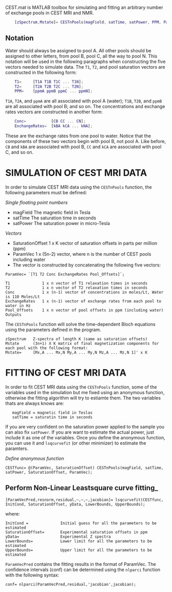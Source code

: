 CEST.mat is MATLAB toolbox for simulating and fitting an arbitrary number of exchange pools in CEST MRI and NMR.
```Matlab
    [zSpectrum,Mstate]= CESTnPools(magField, satTime, satPower, PPM, ParamVec)
```

## Notation
Water should always be assigned to pool A. All other pools should be assigned to other letters, from pool B, pool C, all the way to pool N. This notation will be used in the following paragraphs when constructing the five vectors needed to simulate data. The `T1`, `T2`, and pool saturation vectors are constructed in the following form:
```Matlab
    T1=     [T1A T1B T1C ... T1N]; 
    T2=     [T2A T2B T2C ... T2N];
    PPM=    [ppmA ppmB ppmC ... ppmN];
```
`T1A`, `T2A`, and `ppmA` are all associated with pool A (water); `T1B`, `T2B`, and `ppmB` are all associated with pool B; and so on. The concentrations and exchange rates vectors are constructed in another form:
```Matlab
    Conc=           [CB CC ... CN];
    ExchangeRates=  [kBA kCA ... kNA];
```
These are the exchange rates from one pool to water. Notice that the components of these two vectors begin with pool B, not pool A. Like before, `CB` and `kBA` are associated with pool B, `CC` and `kCA` are associated with pool C, and so on.

# SIMULATION OF CEST MRI DATA
In order to simulate CEST MRI data using the `CESTnPools` function, the following parameters must be defined:

_Single floating point numbers_

-   magField    The magnetic field in Tesla
-   satTime     The saturation time in seconds
-   satPower    The saturation power in micro-Tesla

_Vectors_

- SaturationOffset    1 x K vector of saturation offsets in parts per million (ppm)
- ParamVec            1 x (5n-2) vector, where n is the number of CEST pools including water
- The vector is constructed by concatenating the following five vectors:
```
ParamVec= `[T1 T2 Conc ExchangeRates Pool_Offsets]`;
```
    T1              1 x n vector of T1 relaxation times in seconds
    T2              1 x n vector of T2 relaxation times in seconds
    Conc            1 x (n-1) vector of concentrations in moles/Lt, Water is 110 Moles/Lt 
    ExchangeRates   1 x (n-1) vector of exchange rates from each pool to water in Hz
    Pool_Offsets    1 x n vector of pool offsets in ppm (including water)
    Outputs

The `CESTnPools` function will solve the time-dependent Bloch equations using the parameters defined in the program.

    zSpectrum   Z-spectra of length K (same as saturation offsets) 
    Mstate      (3n+1) X K matrix of final magnetization components for each pool with the following format: 
    Mstate=     [Mx,A ... Mx,N My,A ... My,N Mz,A ... Mz,N 1]' x K


# FITTING OF CEST MRI DATA
In order to fit CEST MRI data using the `CESTnPools` function, some of the variables used in the simulation but me fixed using an anonymous function, otherwise the fitting algorithm will try to estiamte them. The two variables thats are always knows are:

       magField = magnetic field in Teslas
       satTime = saturatin time in seconds

If you are very confident on the saturation power applied to the sample you can also fix `satPower`. If you are want to estimate the actual power, just include it as one of the variables. Once you define the anonymous function, you can use it and `lsqcurvefit` (or other minimizer) to estimate the paramters.

_Define anonymous function_
```
CESTfunc= @(ParamVec, SaturationOffset) CESTnPools(magField, satTime, satPower, SaturationOffset, ParamVec);
```

## Perform Non-Linear Leastsquare curve fitting_

    [ParamVecPred,resnorm,residual,~,~,~,jacobian]= lsqcurvefit(CESTfunc, InitCond, SaturationOffset, yData, LowerBounds, UpperBounds);
where:

    InitCond =              Initial guess for all the parameters to be estimated
    SaturationOffset=       Experimental saturation offsets in ppm
    yData=                  Experimental Z spectra
    LowerBounds=            Lower limit for all the parameters to be estimated
    UpperBounds=            Upper limit for all the parameters to be estimated

`ParamVecPred` contains the fitting results in the format of ParamVec. The confidence intervals (conf) can be determined using the `nlparci` function with the following syntax:
```
conf= nlparci(ParamVecPred,residual,'jacobian',jacobian);
```

